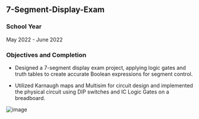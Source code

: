 ## 7-Segment-Display-Exam

### School Year 
May 2022 - June 2022

### Objectives and Completion 

* Designed a 7-segment display exam project, applying logic gates and truth tables to create accurate Boolean expressions for segment control.
  
* Utilized Karnaugh maps and Multisim for circuit design and implemented the physical circuit using DIP switches and IC Logic Gates on a breadboard.

![image](https://github.com/user-attachments/assets/477e96fb-38f3-440c-9ab5-23443e22d40b)
